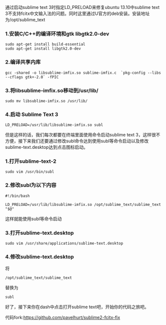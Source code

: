 通过启动sublime text 3时指定LD_PRELOAD来修复ubuntu 13.10中sublime text 3不支持fcitx中文输入法的问题。同时这里通过U官方的deb安装。安装地址为/opt/sublime_text

### 1.安装C/C++的编译环境和gtk libgtk2.0-dev

    sudo apt-get install build-essential
    sudo apt-get install libgtk2.0-dev

### 2.编译共享内库

    gcc -shared -o libsublime-imfix.so sublime-imfix.c  `pkg-config --libs --cflags gtk+-2.0` -fPIC

### 3.将libsublime-imfix.so移动到/usr/lib/

    sudo mv libsublime-imfix.so /usr/lib/

### 4.启动 Sublime Text 3

    LD_PRELOAD=/usr/lib/libsublime-imfix.so subl

但是这样的话，我们每次都要在终端里面使用命令启动sublime text 3，这样很不方便，接下来我们还要通过修改subl命令达到使用subl等命令启动以及修改sublime-text.desktop达到点击图标启动。

### 1.打开sublime-text-2

    sudo vim /usr/bin/subl

### 2.修改subl为以下内容

    #!/bin/bash

    LD_PRELOAD=/usr/lib/libsublime-imfix.so /opt/sublime_text/sublime_text "$@"

这样就能使用subl等命令启动

### 3.打开sublime-text.desktop

    sudo vim /usr/share/applications/sublime-text.desktop

### 4.修改sublime-text.desktop

将

    /opt/sublime_text/sublime_text

替换为

    subl

好了，接下来你在dash中点击打开sublime text吧，开始你的代码之旅吧。

代码fork:https://github.com/pavelhurt/sublime2-fcitx-fix
